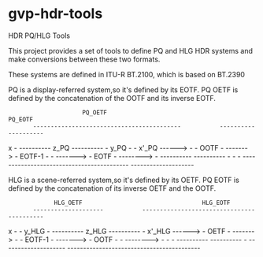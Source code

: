 # gvp-hdr-tools
HDR PQ/HLG Tools

This project provides a set of tools to define PQ and HLG HDR systems
and make conversions between these two formats.

These systems are defined in ITU-R BT.2100, which is based on BT.2390

PQ is a display-referred system,so it's defined by its EOTF. PQ OETF
is defined by the concatenation of the OOTF and its inverse EOTF.

                         PQ_OETF                                      PQ_EOTF
           ------------------------------------------           --------------------
  x        -    ----------      z_PQ   ----------   -    y_PQ   -                  -   x'_PQ
------>    -    -  OOTF  -   ------->  - EOTF-1 -   -  -------> -       EOTF       -  -------->
           -    ----------             ----------   -           -                  -
           ------------------------------------------           -------------------- 
           

HLG is a scene-referred system,so it's defined by its OETF. PQ EOTF
is defined by the concatenation of its inverse OETF and the OOTF.

                 HLG_OETF                                  HLG_EOTF                 
           --------------------           ------------------------------------------
  x        -                  -   y_HLG   -    ----------    z_HLG    ----------   -    x'_HLG
------>    -       OETF       - ------->  -    - EOTF-1 -   ------->  -  OOTF  -   -  -------->
           -                  -           -    ----------             ----------   -
           --------------------           ------------------------------------------ 

